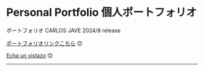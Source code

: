 # Personal Portfolio 個人ポートフォリオ

ポートフォリオ CARLOS JAVE
2024/8 release

[ポートフォリオリンクこちら](https://portfolio-carlosjave.vercel.app/) 😊

[Echa un vistazo](https://portfolio-carlosjave.vercel.app/) 😊

---

